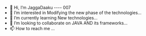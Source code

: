 - 👋 Hi, I’m JaggaDaaku ---- 007
- 👀 I’m interested in Modifying the new phase of the technologies...
- 🌱 I’m currently learning New technologies...
- 💞️ I’m looking to collaborate on JAVA AND its frameworks...
- 📫 How to reach me ...

<!---
Vijju12345/Vijju12345 is a ✨ special ✨ repository because its `README.md` (this file) appears on your GitHub profile.
You can click the Preview link to take a look at your changes.
--->
